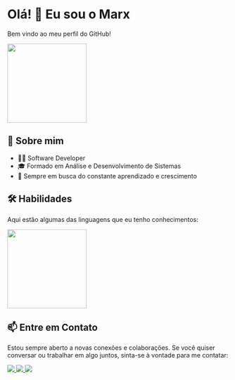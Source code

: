 # Olá! 👋 Eu sou o Marx 
Bem vindo ao meu perfil do GitHub!  <br>

<div>
    <img height="180em" src="https://github-readme-stats.vercel.app/api?username=marx-developer&show_icons=true&theme=transparent"/>
</div>



## 🚀 Sobre mim
- 🧑‍💻 Software Developer
- 🎓 Formado em Análise e Desenvolvimento de Sistemas
- 🎯 Sempre em busca do constante aprendizado e crescimento

## 🛠️ Habilidades
Aqui estão algumas das linguagens que eu tenho conhecimentos:
<div>
    <img height="180em" src="https://github-readme-stats.vercel.app/api/top-langs/?username=marx-developer&layout=compact"/>
</div>

## 📫 Entre em Contato
Estou sempre aberto a novas conexões e colaborações. Se você quiser conversar ou trabalhar em algo juntos, sinta-se à vontade para me contatar:
<div style="display: inline_block">
    <a href="https://www.linkedin.com/in/marx-santos/" target="_blank">
        <img src="https://img.shields.io/badge/LinkedIn-0077B5?style=for-the-badge&logo=linkedin&logoColor=white"/>
    </a>
    <a href="malito:marx.softwaredeveloper@gmail.com" target="_blank">
        <img src="https://img.shields.io/badge/Gmail-D14836?style=for-the-badge&logo=gmail&logoColor=white"/>
    </a>
    <a href="https://api.whatsapp.com/send?phone=5561996530683" target="_blank">
        <img src="https://img.shields.io/badge/WhatsApp-25D366?style=for-the-badge&logo=whatsapp&logoColor=white"/>
    </a>
</div>

